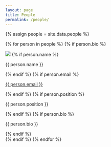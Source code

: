 ```yaml
---
layout: page
title: People
permalink: /people/
---
```


{% assign people = site.data.people %}

{% for person in people %}
	{% if person.bio %}
	<div class="person">
		<img src="{{ site.url }}/images/{{ person.img }}">
		{% if person.name %}<p class="name">{{ person.name }}</p>{% endif %}
		{% if person.email %}<p class="email"><a href="mailto:{{ person.email }}">{{ person.email }}</a></p>{% endif %}
		{% if person.position %}<p class="position">{{ person.position }}</p>{% endif %}
		{% if person.bio %}<p class="bio">{{ person.bio }}</p>{% endif %}
	</div>
	{% endif %}
{% endfor %}